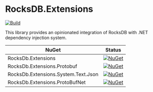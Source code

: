 # RocksDB.Extensions

[![Build](https://github.com/Havret/RocksDb.Extensions/actions/workflows/build.yml/badge.svg)](https://github.com/Havret/RocksDb.Extensions/actions/workflows/build.yml)

This library provides an opinionated integration of RocksDB with .NET dependency injection system.

|NuGet|Status|
|------|-------------|
|RocksDb.Extensions|[![NuGet](https://img.shields.io/nuget/vpre/RocksDb.Extensions.svg)](https://www.nuget.org/packages/RocksDb.Extensions/)
|RocksDb.Extensions.Protobuf|[![NuGet](https://img.shields.io/nuget/vpre/RocksDb.Extensions.Protobuf.svg)](https://www.nuget.org/packages/RocksDb.Extensions.Protobuf/)
|RocksDb.Extensions.System.Text.Json|[![NuGet](https://img.shields.io/nuget/vpre/RocksDb.Extensions.System.Text.Json.svg)](https://www.nuget.org/packages/RocksDb.Extensions.System.Text.Json/)
|RocksDb.Extensions.ProtoBufNet|[![NuGet](https://img.shields.io/nuget/vpre/RocksDb.Extensions.ProtoBufNet.svg)](https://www.nuget.org/packages/RocksDb.Extensions.ProtoBufNet/)
